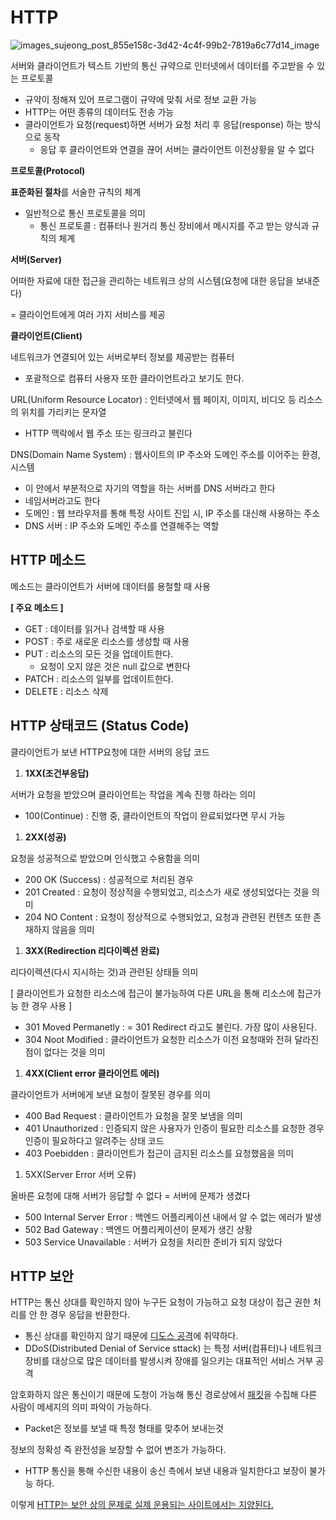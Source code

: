 # HTTP

![images_sujeong_post_855e158c-3d42-4c4f-99b2-7819a6c77d14_image](https://user-images.githubusercontent.com/103401813/168468110-64bac3a9-2148-4d3f-a412-212fd91adaa0.png)

서버와 클라이언트가 텍스트 기반의 통신 규약으로 인터넷에서 데이터를 주고받을 수 있는 프로토콜

- 규약이 정해져 있어 프로그램이 규약에 맞춰 서로 정보 교환 가능
- HTTP는 어떤 종류의 데이터도 전송 가능
- 클라이언트가 요청(request)하면 서버가 요청 처리 후 응답(response) 하는 방식으로 동작
  - 응답 후 클라이언트와 연결을 끊어 서버는 클라이언트 이전상황을 알 수 없다

**프로토콜(Protocol)**

**표준화된 절차**를 서술한 규칙의 체계

- 일반적으로 통신 프로토콜을 의미
  - 통신 프로토콜 : 컴퓨터나 원거리 통신 장비에서 메시지를 주고 받는 양식과 규칙의 체계

**서버(Server)**

어떠한 자료에 대한 접근을 관리하는 네트워크 상의 시스템(요청에 대한 응답을 보내준다)

= 클라이언트에게 여러 가지 서비스를 제공

**클라이언트(Client)**

네트워크가 연결되어 있는 서버로부터 정보를 제공받는 컴퓨터

- 포괄적으로 컴퓨터 사용자 또한 클라이언트라고 보기도 한다.

URL(Uniform Resource Locator) : 인터넷에서 웹 페이지, 이미지, 비디오 등 리소스의 위치를 가리키는 문자열

- HTTP 맥락에서 웹 주소 또는 링크라고 불린다

DNS(Domain Name System) : 웹사이트의 IP 주소와 도메인 주소를 이어주는 환경, 시스템

- 이 안에서 부분적으로 자기의 역할을 하는 서버를 DNS 서버라고 한다
- 네임서버라고도 한다
- 도메인 : 웹 브라우저를 통해 특정 사이트 진입 시,  IP 주소를 대신해 사용하는 주소
- DNS 서버 : IP 주소와 도메인 주소를 연결해주는 역할

## HTTP 메소드

메소드는 클라이언트가 서버에 데이터를 용철할 때 사용

**[ 주요 메소드 ]**

- GET : 데이터를 읽거나 검색할 때 사용
- POST : 주로 새로운 리소스를 생성할 때 사용
- PUT : 리소스의 모든 것을 업데이트한다.
  - 요청이 오지 않은 것은 null 값으로 변한다
- PATCH : 리소스의 일부를 업데이트한다.
- DELETE : 리소스 삭제

## HTTP 상태코드 (Status Code)

클라이언트가 보낸 HTTP요청에 대한 서버의 응답 코드

1. **1XX(조건부응답)**

서버가 요청을 받았으며 클라이언트는 작업을 계속 진행 하라는 의미

- 100(Continue) : 진행 중, 클라이언트의 작업이 완료되었다면 무시 가능

1. **2XX(성공)**

요청을 성공적으로 받았으며 인식했고 수용함을 의미

- 200 OK (Success) : 성공적으로 처리된 경우
- 201 Created : 요청이 정상적을 수행되었고, 리소스가 새로 생성되었다는 것을 의미
- 204 NO Content : 요청이 정상적으로 수행되었고, 요청과 관련된 컨텐츠 또한 존재하지 않음을 의미

1. **3XX(Redirection 리다이렉션 완료)**

리다이렉션(다시 지시하는 것)과 관련된 상태들 의미

[ 클라이언트가 요청한 리소스에 접근이 불가능하여 다른 URL을 통해 리소스에 접근가능 한 경우 사용 ]

- 301 Moved Permanetly : = 301 Redirect 라고도 불린다. 가장 많이 사용된다.
- 304 Noot Modified : 클라이언트가 요청한 리소스가 이전 요청때와 전혀 달라진 점이 없다는 것을 의미

1. **4XX(Client error 클라이언트 에러)**

클라이언트가 서버에게 보낸 요청이 잘못된 경우를 의미

- 400 Bad Request : 클라이언트가 요청을 잘못 보냄을 의미
- 401 Unauthorized : 인증되지 않은 사용자가 인증이 필요한 리소스를 요청한 경우 인증이 필요하다고 알려주는 상태 코드
- 403 Poebidden : 클라이언트가 접근이 금지된 리소스를 요청했음을 의미

1. 5XX(Server Error 서버 오류)

올바른 요청에 대해 서버가 응답할 수 없다 = 서버에 문제가 생겼다

- 500 Internal Server Error : 백엔드 어플리케이션 내에서 알 수 없는 에러가 발생
- 502 Bad Gateway : 백엔드 어플리케이션이 문제가 생긴 상황
- 503 Service Unavailable : 서버가 요청을 처리한 준비가 되지 않았다

## HTTP 보안

HTTP는 통신 상대를 확인하지 않아 누구든 요청이 가능하고 요청 대상이 접근 권한 처리를 안 한 경우 응답을  반환한다.

- 통신 상대를 확인하지 않기 때문에 <u>디도스 공격</u>에 취약하다.
- DDoS(Distributed Denial of Service sttack) 는 특정 서버(컴퓨터)나 네트워크 장비를 대상으로 많은 데이터를 발생시켜 장애를 일으키는 대표적인 서비스 거부 공격



암호화하지 않은 통신이기 때문에 도청이 가능해 통신 경로상에서 <u>패킷</u>을 수집해 다른 사람이 메세지의 의미 파악이 가능하다.

- Packet은 정보를 보낼 때 특정 형태를 맞추어 보내는것



정보의 정확성 즉 완전성을 보장할 수 없어 변조가 가능하다.

- HTTP 통신을 통해 수신한 내용이 송신 측에서 보낸 내용과 일치한다고 보장이 불가능 하다.

이렇게 <u>HTTP는 보안 상의 문제로 실제 운용되는 사이트에서는 지양된다.</u>
